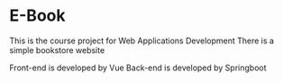# E-Book
This is the course project for Web Applications Development
There is a simple bookstore website

Front-end is developed by Vue
Back-end is developed by Springboot
